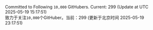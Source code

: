 Committed to Following `10,000` GitHubers. Current: <!-- FOLLOWING_COUNT -->299<!-- FOLLOWING_COUNT --> (Update at UTC <!-- LAST_UPDATED -->2025-05-19 15:17:51<!-- LAST_UPDATED -->)<br>
致力于关注`10,000`个GitHuber。当前：<!-- FOLLOWING_COUNT -->299<!-- FOLLOWING_COUNT --> (更新于北京时间 <!-- LAST_UPDATED_CST -->2025-05-19 23:17:51<!-- LAST_UPDATED_CST -->)
